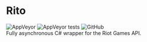 # Rito
![AppVeyor](https://img.shields.io/appveyor/build/Roxeez/Rito)
![AppVeyor tests](https://img.shields.io/appveyor/tests/Roxeez/Rito)
![GitHub](https://img.shields.io/github/license/Roxeez/Rito)  
Fully asynchronous C# wrapper for the Riot Games API.
